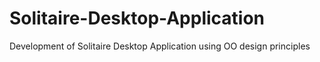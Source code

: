 # Solitaire-Desktop-Application
Development of Solitaire Desktop Application using OO design principles
